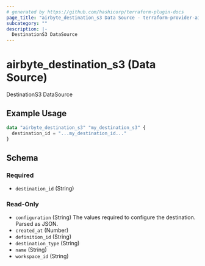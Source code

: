 ```yaml
---
# generated by https://github.com/hashicorp/terraform-plugin-docs
page_title: "airbyte_destination_s3 Data Source - terraform-provider-airbyte"
subcategory: ""
description: |-
  DestinationS3 DataSource
---
```


# airbyte_destination_s3 (Data Source)

DestinationS3 DataSource

## Example Usage

```terraform
data "airbyte_destination_s3" "my_destination_s3" {
  destination_id = "...my_destination_id..."
}
```

<!-- schema generated by tfplugindocs -->
## Schema

### Required

- `destination_id` (String)

### Read-Only

- `configuration` (String) The values required to configure the destination. Parsed as JSON.
- `created_at` (Number)
- `definition_id` (String)
- `destination_type` (String)
- `name` (String)
- `workspace_id` (String)
